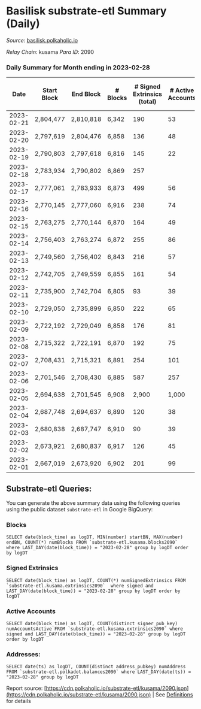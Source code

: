 # Basilisk substrate-etl Summary (Daily)

_Source_: [basilisk.polkaholic.io](https://basilisk.polkaholic.io)

*Relay Chain*: kusama
*Para ID*: 2090



### Daily Summary for Month ending in 2023-02-28


| Date | Start Block | End Block | # Blocks | # Signed Extrinsics (total) | # Active Accounts | # Passive | # New | # Addresses with Balances | # Events | # Transfers | # XCM Transfers In | # XCM Transfers Out |
| ---- | ----------- | --------- | -------- | --------------------------- | ----------------- | --------- | ----- | ------------------------- | -------- | ----------- | ------------------ | ------------------- |
| 2023-02-21 | 2,804,477 | 2,810,818 | 6,342  | 190 | 53 |  |  |  | 21,800 | 366 ($35,493.47) |   |   |
| 2023-02-20 | 2,797,619 | 2,804,476 | 6,858  | 136 | 48 |  |  | 18,338 | 22,386 | 223 ($25,940.49) | 9 ($145.82) | 14 ($2,758.29) |
| 2023-02-19 | 2,790,803 | 2,797,618 | 6,816  | 145 | 22 |  |  | 18,337 | 22,732 | 289 ($12,858.14) | 33 ($2,824.69) | 14 ($4,641.65) |
| 2023-02-18 | 2,783,934 | 2,790,802 | 6,869  | 257 |  |  |  | 18,325 | 24,482 | 499 ($21,975.19) | 39 ($5,822.02) | 18 ($5,105.30) |
| 2023-02-17 | 2,777,061 | 2,783,933 | 6,873  | 499 | 56 |  |  | 18,311 | 26,280 | 467 ($17,469.98) | 30 ($1,177.52) | 27 ($5,295.34) |
| 2023-02-16 | 2,770,145 | 2,777,060 | 6,916  | 238 | 74 |  |  | 18,303 | 23,918 | 355 ($23,200.14) | 35 ($4,311.98) | 23 ($4,355.45) |
| 2023-02-15 | 2,763,275 | 2,770,144 | 6,870  | 164 | 49 |  |  | 18,292 | 23,112 | 314 ($12,988.29) | 34 ($4,532.83) | 23 ($11,808.47) |
| 2023-02-14 | 2,756,403 | 2,763,274 | 6,872  | 255 | 86 |  |  | 18,286 | 24,283 | 434 ($39,743.37) | 57 ($12,792.41) | 34 ($1,394.64) |
| 2023-02-13 | 2,749,560 | 2,756,402 | 6,843  | 216 | 57 |  |  | 18,275 | 23,991 | 463 ($52,313.40) | 50 ($5,574.60) | 31 ($12,337.58) |
| 2023-02-12 | 2,742,705 | 2,749,559 | 6,855  | 161 | 54 |  |  | 18,267 | 22,616 | 205 ($5,321.72) | 25 ($177.15) | 31 ($1,505.83) |
| 2023-02-11 | 2,735,900 | 2,742,704 | 6,805  | 93 | 39 |  |  | 18,258 | 21,622 | 91 ($771.60) | 32 ($42.96) | 14 ($518.52) |
| 2023-02-10 | 2,729,050 | 2,735,899 | 6,850  | 222 | 65 |  |  | 18,247 | 23,723 | 319 ($20,080.57) | 47 ($7,520.06) | 27 ($6,268.54) |
| 2023-02-09 | 2,722,192 | 2,729,049 | 6,858  | 176 | 81 |  |  | 18,234 | 22,825 | 195 ($19,440.73) | 46 ($617.80) | 35 ($1,452.84) |
| 2023-02-08 | 2,715,322 | 2,722,191 | 6,870  | 192 | 75 |  |  | 18,218 | 23,271 | 238 ($5,449.93) | 86 ($1,460.49) | 42 ($1,456.32) |
| 2023-02-07 | 2,708,431 | 2,715,321 | 6,891  | 254 | 101 |  |  | 18,187 | 24,266 | 325 ($5,353.73) | 102 ($869.68) | 65 ($590.72) |
| 2023-02-06 | 2,701,546 | 2,708,430 | 6,885  | 587 | 257 |  |  | 18,138 | 28,728 | 637 ($22,284.99) | 248 ($2,034.47) | 191 ($1,645.44) |
| 2023-02-05 | 2,694,638 | 2,701,545 | 6,908  | 2,900 | 1,000 |  |  | 17,986 | 66,225 | 3,807 ($28,486.05) | 1,813 ($9,844.17) | 697 ($14,568.13) |
| 2023-02-04 | 2,687,748 | 2,694,637 | 6,890  | 120 | 38 |  |  | 16,936 | 22,262 | 182 ($6,919.68) | 23 ($1,227.80) | 22 ($2,320.49) |
| 2023-02-03 | 2,680,838 | 2,687,747 | 6,910  | 90 | 39 |  |  | 16,932 | 21,983 | 149 ($10,956.04) | 19 ($681.53) | 14 ($484.98) |
| 2023-02-02 | 2,673,921 | 2,680,837 | 6,917  | 126 | 45 |  |  | 16,935 | 22,478 | 221 ($5,578.26) | 19 ($1,944.94) | 14 ($1,296.90) |
| 2023-02-01 | 2,667,019 | 2,673,920 | 6,902  | 201 | 99 |  |  | 16,933 | 23,079 | 294 ($10,852.69) | 17 ($2,080.72) | 15 ($4,170.88) |

## Substrate-etl Queries:
You can generate the above summary data using the following queries using the public dataset `substrate-etl` in Google BigQuery:


### Blocks
```
SELECT date(block_time) as logDT, MIN(number) startBN, MAX(number) endBN, COUNT(*) numBlocks FROM `substrate-etl.kusama.blocks2090`  where LAST_DAY(date(block_time)) = "2023-02-28" group by logDT order by logDT
```


### Signed Extrinsics
```
SELECT date(block_time) as logDT, COUNT(*) numSignedExtrinsics FROM `substrate-etl.kusama.extrinsics2090`  where signed and LAST_DAY(date(block_time)) = "2023-02-28" group by logDT order by logDT
```


### Active Accounts
```
SELECT date(block_time) as logDT, COUNT(distinct signer_pub_key) numAccountsActive FROM `substrate-etl.kusama.extrinsics2090` where signed and LAST_DAY(date(block_time)) = "2023-02-28" group by logDT order by logDT
```


### Addresses:
```
SELECT date(ts) as logDT, COUNT(distinct address_pubkey) numAddress FROM `substrate-etl.polkadot.balances2090` where LAST_DAY(date(ts)) = "2023-02-28" group by logDT
```



Report source: [https://cdn.polkaholic.io/substrate-etl/kusama/2090.json](https://cdn.polkaholic.io/substrate-etl/kusama/2090.json) | See [Definitions](/DEFINITIONS.md) for details
